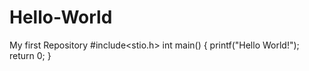 # Hello-World
My first Repository
#include<stio.h>
int main()
{
  printf("Hello World!");
  return 0;
}

